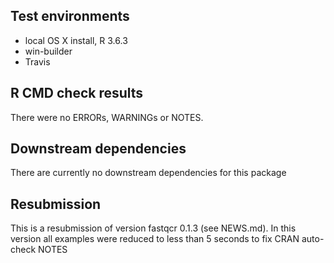 ## Test environments
* local OS X install, R 3.6.3
* win-builder 
* Travis

## R CMD check results
There were no ERRORs, WARNINGs or NOTES.


## Downstream dependencies
There are currently no downstream dependencies for this package

## Resubmission
   
This is a resubmission of version fastqcr 0.1.3 (see NEWS.md). In this version all examples were reduced to less than 5 seconds to fix CRAN auto-check NOTES
